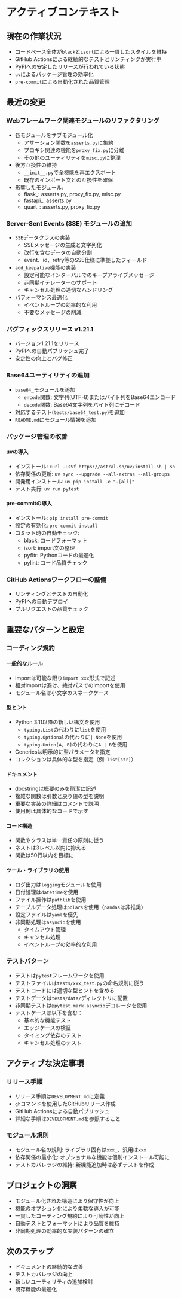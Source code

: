 # アクティブコンテキスト

## 現在の作業状況

- コードベース全体が`black`と`isort`による一貫したスタイルを維持
- GitHub Actionsによる継続的なテストとリンティングが実行中
- PyPIへの安定したリリースが行われている状態
- `uv`によるパッケージ管理の効率化
- `pre-commit`による自動化された品質管理

## 最近の変更

### Webフレームワーク関連モジュールのリファクタリング

- 各モジュールをサブモジュール化
  - アサーション関数を`asserts.py`に集約
  - プロキシ関連の機能を`proxy_fix.py`に分離
  - その他のユーティリティを`misc.py`に整理
- 後方互換性の維持
  - `__init__.py`で全機能を再エクスポート
  - 既存のインポート文との互換性を確保
- 影響したモジュール:
  - flask_: asserts.py, proxy_fix.py, misc.py
  - fastapi_: asserts.py
  - quart_: asserts.py, proxy_fix.py

### Server-Sent Events (SSE) モジュールの追加

- `SSE`データクラスの実装
  - SSEメッセージの生成と文字列化
  - 改行を含むデータの自動分割
  - event、id、retry等のSSE仕様に準拠したフィールド
- `add_keepalive`機能の実装
  - 設定可能なインターバルでのキープアライブメッセージ
  - 非同期イテレーターのサポート
  - キャンセル処理の適切なハンドリング
- パフォーマンス最適化
  - イベントループの効率的な利用
  - 不要なメッセージの削減

### バグフィックスリリース v1.21.1

- バージョン1.21.1をリリース
- PyPIへの自動パブリッシュ完了
- 安定性の向上とバグ修正

### Base64ユーティリティの追加

- `base64_`モジュールを追加
  - `encode`関数: 文字列(UTF-8)またはバイト列をBase64エンコード
  - `decode`関数: Base64文字列をバイト列にデコード
- 対応するテスト(`tests/base64_test.py`)を追加
- `README.md`にモジュール情報を追加

### パッケージ管理の改善

#### uvの導入

- インストール: `curl -LsSf https://astral.sh/uv/install.sh | sh`
- 依存関係の更新: `uv sync --upgrade --all-extras --all-groups`
- 開発用インストール: `uv pip install -e ".[all]"`
- テスト実行: `uv run pytest`

#### pre-commitの導入

- インストール: `pip install pre-commit`
- 設定の有効化: `pre-commit install`
- コミット時の自動チェック:
  - black: コードフォーマット
  - isort: import文の整理
  - pyfltr: Pythonコードの最適化
  - pylint: コード品質チェック

### GitHub Actionsワークフローの整備

- リンティングとテストの自動化
- PyPIへの自動デプロイ
- プルリクエストの品質チェック

## 重要なパターンと設定

### コーディング規約

#### 一般的なルール

- importは可能な限り`import xxx`形式で記述
- 相対importは避け、絶対パスでのimportを使用
- モジュール名は小文字のスネークケース

#### 型ヒント

- Python 3.11以降の新しい構文を使用
  - `typing.List`の代わりに`list`を使用
  - `typing.Optional`の代わりに`| None`を使用
  - `typing.Union[A, B]`の代わりに`A | B`を使用
- Genericsは明示的に型パラメータを指定
- コレクションは具体的な型を指定（例: `list[str]`）

#### ドキュメント

- docstringは概要のみを簡潔に記述
- 複雑な関数は引数と戻り値の型を説明
- 重要な実装の詳細はコメントで説明
- 使用例は具体的なコードで示す

#### コード構造

- 関数やクラスは単一責任の原則に従う
- ネストは3レベル以内に抑える
- 関数は50行以内を目標に

#### ツール・ライブラリの使用

- ログ出力は`logging`モジュールを使用
- 日付処理は`datetime`を使用
- ファイル操作は`pathlib`を使用
- テーブルデータ処理は`polars`を使用（`pandas`は非推奨）
- 設定ファイルは`yaml`を優先
- 非同期処理は`asyncio`を使用
  - タイムアウト管理
  - キャンセル処理
  - イベントループの効率的な利用

### テストパターン

- テストは`pytest`フレームワークを使用
- テストファイルは`tests/xxx_test.py`の命名規則に従う
- テストコードには適切な型ヒントを含める
- テストデータは`tests/data/`ディレクトリに配置
- 非同期テストは`@pytest.mark.asyncio`デコレータを使用
- テストケースは以下を含む：
  - 基本的な機能テスト
  - エッジケースの検証
  - タイミング依存のテスト
  - キャンセル処理のテスト

## アクティブな決定事項

### リリース手順

- リリース手順は`DEVELOPMENT.md`に定義
- `gh`コマンドを使用したGitHubリリース作成
- GitHub Actionsによる自動パブリッシュ
- 詳細な手順は`DEVELOPMENT.md`を参照すること

### モジュール規則

- モジュール名の規則: ライブラリ固有は`xxx_`、汎用は`xxx`
- 依存関係の最小化: オプショナルな機能は個別インストール可能に
- テストカバレッジの維持: 新機能追加時は必ずテストを作成

## プロジェクトの洞察

- モジュール化された構造により保守性が向上
- 機能のオプション化により柔軟な導入が可能
- 一貫したコーディング規約により可読性が向上
- 自動テストとフォーマットにより品質を維持
- 非同期処理の効率的な実装パターンの確立

## 次のステップ

- ドキュメントの継続的な改善
- テストカバレッジの向上
- 新しいユーティリティの追加検討
- 既存機能の最適化
